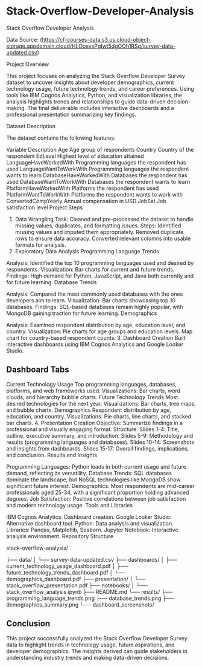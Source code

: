 # Stack-Overflow-Developer-Analysis
Stack Overflow Developer Analysis

Data Source: (https://cf-courses-data.s3.us.cloud-object-storage.appdomain.cloud/HLOosvsPgIwt5dgOOh1RSg/survey-data-updated.csv)

Project Overview

This project focuses on analyzing the Stack Overflow Developer Survey dataset to uncover insights about developer demographics, current technology usage, future technology trends, and career preferences. Using tools like IBM Cognos Analytics, Python, and visualization libraries, the analysis highlights trends and relationships to guide data-driven decision-making. The final deliverable includes interactive dashboards and a professional presentation summarizing key findings.

Dataset Description

The dataset contains the following features:

Variable	Description
Age	Age group of respondents
Country	Country of the respondent
EdLevel	Highest level of education attained
LanguageHaveWorkedWith	Programming languages the respondent has used
LanguageWantToWorkWith	Programming languages the respondent wants to learn
DatabaseHaveWorkedWith	Databases the respondent has used
DatabaseWantToWorkWith	Databases the respondent wants to learn
PlatformHaveWorkedWith	Platforms the respondent has used
PlatformWantToWorkWith	Platforms the respondent wants to work with
ConvertedCompYearly	Annual compensation in USD
JobSat	Job satisfaction level
Project Steps

1. Data Wrangling
Task: Cleaned and pre-processed the dataset to handle missing values, duplicates, and formatting issues.
Steps:
Identified missing values and imputed them appropriately.
Removed duplicate rows to ensure data accuracy.
Converted relevant columns into usable formats for analysis.
2. Exploratory Data Analysis
Programming Language Trends

Analysis: Identified the top 10 programming languages used and desired by respondents.
Visualization:
Bar charts for current and future trends.
Findings: High demand for Python, JavaScript, and Java both currently and for future learning.
Database Trends

Analysis: Compared the most commonly used databases with the ones developers aim to learn.
Visualization:
Bar charts showcasing top 10 databases.
Findings: SQL-based databases remain highly popular, with MongoDB gaining traction for future learning.
Demographics

Analysis: Examined respondent distribution by age, education level, and country.
Visualization:
Pie charts for age groups and education levels.
Map chart for country-based respondent counts.
3. Dashboard Creation
Built interactive dashboards using IBM Cognos Analytics and Google Looker Studio.

## Dashboard Tabs

Current Technology Usage
Top programming languages, databases, platforms, and web frameworks used.
Visualizations: Bar charts, word clouds, and hierarchy bubble charts.
Future Technology Trends
Most desired technologies for the next year.
Visualizations: Bar charts, tree maps, and bubble charts.
Demographics
Respondent distribution by age, education, and country.
Visualizations: Pie charts, line charts, and stacked bar charts.
4. Presentation Creation
Objective: Summarize findings in a professional and visually engaging format.
Structure:
Slides 1-4: Title, outline, executive summary, and introduction.
Slides 5-9: Methodology and results (programming languages and databases).
Slides 10-14: Screenshots and insights from dashboards.
Slides 15-17: Overall findings, implications, and conclusion.
Results and Insights

Programming Languages: Python leads in both current usage and future demand, reflecting its versatility.
Database Trends: SQL databases dominate the landscape, but NoSQL technologies like MongoDB show significant future interest.
Demographics: Most respondents are mid-career professionals aged 25-34, with a significant proportion holding advanced degrees.
Job Satisfaction: Positive correlations between job satisfaction and modern technology usage.
Tools and Libraries

IBM Cognos Analytics: Dashboard creation.
Google Looker Studio: Alternative dashboard tool.
Python: Data analysis and visualization.
Libraries: Pandas, Matplotlib, Seaborn.
Jupyter Notebook: Interactive analysis environment.
Repository Structure

stack-overflow-analysis/

├── data/
│   └── survey-data-updated.csv
├── dashboards/
│   ├── current_technology_usage_dashboard.pdf
│   ├── future_technology_trends_dashboard.pdf
│   └── demographics_dashboard.pdf
├── presentation/
│   └── stack_overflow_presentation.pdf
├── notebooks/
│   └── stack_overflow_analysis.ipynb
├── README.md
└── results/
    ├── programming_language_trends.png
    ├── database_trends.png
    ├── demographics_summary.png
    └── dashboard_screenshots/
## Conclusion

This project successfully analyzed the Stack Overflow Developer Survey data to highlight trends in technology usage, future aspirations, and developer demographics. The insights derived can guide stakeholders in understanding industry trends and making data-driven decisions.

